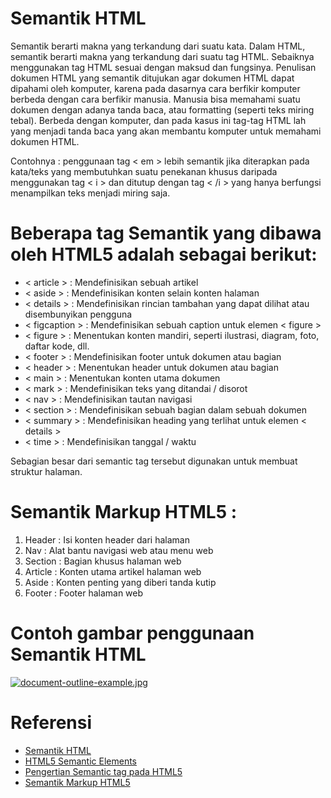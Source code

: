 # Semantik HTML
Semantik berarti makna yang terkandung dari suatu kata. Dalam HTML, semantik berarti makna yang terkandung dari suatu tag HTML. Sebaiknya menggunakan tag HTML sesuai dengan maksud dan fungsinya.
Penulisan dokumen HTML yang semantik ditujukan agar dokumen HTML dapat dipahami oleh komputer, karena pada dasarnya cara berfikir komputer berbeda dengan cara berfikir manusia.
Manusia bisa memahami suatu dokumen dengan adanya tanda baca, atau formatting (seperti teks miring tebal). Berbeda dengan komputer, dan pada kasus ini tag-tag HTML lah yang menjadi tanda baca yang akan membantu komputer untuk memahami dokumen HTML.

Contohnya : penggunaan tag < em > lebih semantik jika diterapkan pada kata/teks yang membutuhkan suatu penekanan khusus daripada menggunakan tag < i > dan ditutup dengan tag < /i > yang hanya berfungsi menampilkan teks menjadi miring saja.

# Beberapa tag Semantik yang dibawa oleh HTML5 adalah sebagai berikut:

* < article > : Mendefinisikan sebuah artikel
* < aside > : Mendefinisikan konten selain konten halaman
* < details > : Mendefinisikan rincian tambahan yang dapat dilihat atau disembunyikan pengguna
* < figcaption > : Mendefinisikan sebuah caption untuk elemen < figure >
* < figure > : Menentukan konten mandiri, seperti ilustrasi, diagram, foto, daftar kode, dll.
* < footer > : Mendefinisikan footer untuk dokumen atau bagian
* < header > : Menentukan header untuk dokumen atau bagian
* < main > : Menentukan konten utama dokumen
* < mark > : Mendefinisikan teks yang ditandai / disorot
* < nav > : Mendefinisikan tautan navigasi
* < section > : Mendefinisikan sebuah bagian dalam sebuah dokumen
* < summary > : Mendefinisikan heading yang terlihat untuk elemen < details >
* < time > : Mendefinisikan tanggal / waktu

Sebagian besar dari semantic tag tersebut digunakan untuk membuat struktur halaman.

# Semantik Markup HTML5 :
1. Header : Isi konten header dari halaman
2. Nav : Alat bantu navigasi web atau menu web
3. Section : Bagian khusus halaman web
4. Article : Konten utama artikel halaman web
5. Aside : Konten penting yang diberi tanda kutip
6. Footer : Footer halaman web

# Contoh gambar penggunaan Semantik HTML
[![document-outline-example.jpg](https://s1.postimg.org/9s1vrmx0sv/document-outline-example.jpg)](https://postimg.org/image/6j2ruz9j63/)

# Referensi
* [Semantik HTML](http://www.webhozz.com/blog/semantik-html/)
* [HTML5 Semantic Elements](https://www.w3schools.com/html/html5_semantic_elements.asp)
* [Pengertian Semantic tag pada HTML5](http://www.duniailkom.com/tutorial-belajar-html5-pengertian-semantic-tag-pada-html5/)
* [Semantik Markup HTML5](https://mkhuda.com/teknologi/semantik-markup-html5/)
